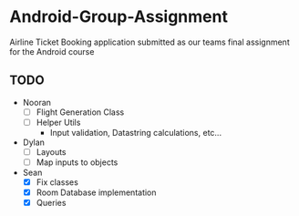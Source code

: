 # Android-Group-Assignment
Airline Ticket Booking application submitted as our teams final assignment for the Android course


## TODO
- Nooran
  - [ ] Flight Generation Class
  - [ ] Helper Utils
    - Input validation, Datastring calculations, etc...
- Dylan 
  - [ ] Layouts
  - [ ] Map inputs to objects
- Sean
  - [x] Fix classes
  - [x] Room Database implementation
  - [x] Queries
